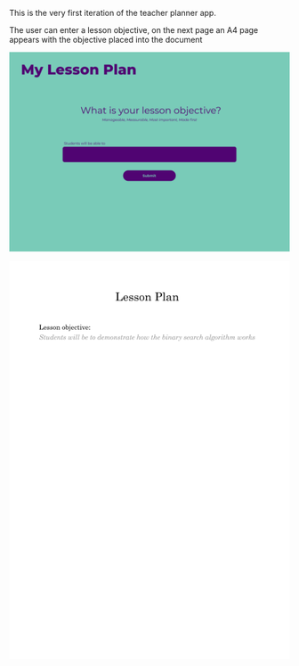 This is the very first iteration of the teacher planner app.

The user can enter a lesson objective, on the next page an A4 page appears with the objective placed into the document

![Home Page](EnterLessonPlan.png)

![PrintLessonPlan Page](PrintLessonPlan.png)




